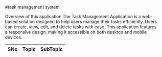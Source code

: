 #task management system

Overview of this application
The Task Management Application is a web-based solution designed to help users manage their tasks efficiently. Users can create, view, edit, and delete tasks with ease. This application features a responsive design, making it accessible on both desktop and mobile devices.

|SNo| Topic | SubTopic |
|-|-|-|
